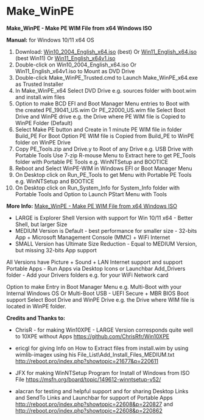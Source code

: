 # Make_WinPE
**Make_WinPE - Make PE WIM File from x64 Windows ISO**
 
**Manual:**  for Windows 10/11 x64 OS
 
1. Download:  [Win10_2004_English_x64.iso](https://tb.rg-adguard.net/public.php) (best)     Or  [Win11_English_x64.iso](https://www.heidoc.net/joomla/technology-science/microsoft/67-microsoft-windows-and-office-iso-download-tool) (best Win11)  Or    [Win11_English_x64v1.iso](https://www.microsoft.com/en-us/software-download/windows11)
2. Double-click on Win10_2004_English_x64.iso Or  Win11_English_x64v1.iso to Mount as DVD Drive
3. Double-click Make_WinPE_Trusted.cmd to Launch Make_WinPE_x64.exe as Trusted Installer
4. In Make_WinPE_x64 Select DVD Drive e.g. sources folder with boot.wim and install.wim files
5. Option to make BCD EFI and Boot Manager Menu entries to Boot with the created PE_19041_US.wim  Or  PE_22000_US.wim file
    Select Boot Drive and WinPE drive e.g. the Drive where PE WIM file is Copied to WinPE Folder (Default)
6. Select Make PE button and Create in 1 minute PE WIM file in folder Build_PE
   For Boot Option PE WIM file is Copied from Build_PE to WinPE folder on WinPE Drive
7. Copy PE_Tools.zip and Drive.y to Root of any Drive e.g. USB Drive with Portable Tools
   Use 7-zip R-mouse Menu to Extract here to get PE_Tools folder with Portable PE Tools e.g. WinNTSetup and BOOTICE
8. Reboot and Select WinPE-WIM in Windows EFI or Boot Manager Menu
9. On Desktop click on Run_PE_Tools to get Menu with Portable PE Tools e.g. WinNTSetup and BOOTICE
10. On Desktop click on Run_System_Info for System_Info folder with Portable Tools and Option to Launch PStart Menu with Tools

**More Info:** [Make_WinPE - Make PE WIM File from x64 Windows ISO](http://reboot.pro/index.php?showtopic=22608)
 
- LARGE is Explorer Shell Version with support for Win 10/11 x64 - Better Shell, but larger Size 
- MEDIUM Version is Default - best performance for smaller size - 32-bits App + Microsoft Management Console (MMC) + WiFi Internet
- SMALL Version has Ultimate Size Reduction - Equal to MEDIUM Version, but missing 32-bits App support

All Versions have Picture + Sound + LAN Internet support and support Portable Apps - Run Apps via Desktop Icons or Launchbar
Add_Drivers folder - Add your Drivers folders e.g. for your WiFi Network card

Option to make Entry in Boot Manager Menu e.g.  Multi-Boot with your Internal Windows OS Or Multi-Boot USB - UEFI Secure + MBR BIOS Boot support
Select Boot Drive and WinPE Drive e.g. the Drive where WIM file is located in WinPE folder.

**Credits and Thanks to:**
 
- ChrisR - for making Win10XPE - LARGE Version corresponds quite well to 10XPE without Apps
  https://github.com/ChrisRfr/Win10XPE

- ericgl for giving Info on How to Extract files from install.wim by using wimlib-imagex using his File_List\Add_Install_Files_MEDIUM.txt
  http://reboot.pro/index.php?showtopic=21677&p=220611

- JFX for making WinNTSetup Program for Install of Windows from ISO File
  https://msfn.org/board/topic/149612-winntsetup-v52/
  
- alacran for testing and helpful support and for sharing Desktop Links and SendTo Links and Launchbar for support of Portable Apps
  http://reboot.pro/index.php?showtopic=22608&p=220827  and  http://reboot.pro/index.php?showtopic=22608&p=220862
